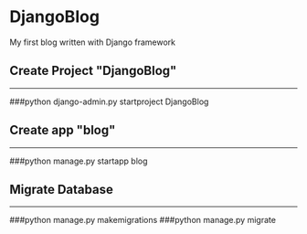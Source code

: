 # DjangoBlog
My first blog written with Django framework

## Create Project "DjangoBlog"
----
###python django-admin.py startproject DjangoBlog

## Create app "blog"
----
###python manage.py startapp blog

## Migrate Database
----
###python manage.py makemigrations
###python manage.py migrate
